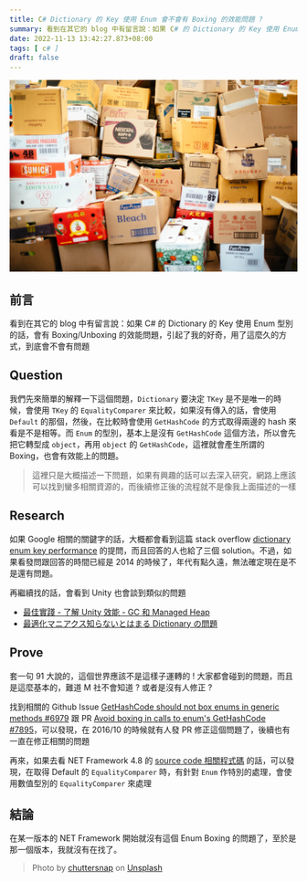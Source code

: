 ```yaml
---
title: C# Dictionary 的 Key 使用 Enum 會不會有 Boxing 的效能問題 ?
summary: 看到在其它的 blog 中有留言說：如果 C# 的 Dictionary 的 Key 使用 Enum 型別的話，會有 Boxing/Unboxing 的效能問題，引起了我的好奇，用了這麼久的方式，到底會不會有問題
date: 2022-11-13 13:42:27.873+08:00
tags: [ c# ]
draft: false
---
```


![](./cover.webp)


## 前言

看到在其它的 blog 中有留言說：如果 C# 的 Dictionary 的 Key 使用 Enum 型別的話，會有 Boxing/Unboxing 的效能問題，引起了我的好奇，用了這麼久的方式，到底會不會有問題

## Question

我們先來簡單的解釋一下這個問題，`Dictionary` 要決定 `TKey` 是不是唯一的時候，會使用 `TKey` 的 `EqualityComparer` 來比較，如果沒有傳入的話，會使用 `Default` 的那個，然後，在比較時會使用 `GetHashCode` 的方式取得兩邊的 hash 來看是不是相等。而 `Enum` 的型別，基本上是沒有 `GetHashCode` 這個方法，所以會先把它轉型成 `object`，再用 `object` 的 `GetHashCode`，這裡就會產生所謂的 Boxing，也會有效能上的問題。

> 這裡只是大概描述一下問題，如果有興趣的話可以去深入研究，網路上應該可以找到蠻多相關資源的，而後續修正後的流程就不是像我上面描述的一樣

## Research

如果 Google 相關的關鍵字的話，大概都會看到這篇 stack overflow [dictionary enum key performance](https://stackoverflow.com/a/26281533) 的提問，而且回答的人也給了三個 solution。不過，如果看發問跟回答的時間已經是 2014 的時候了，年代有點久遠，無法確定現在是不是還有問題。

再繼續找的話，會看到 Unity 也會談到類似的問題
- [最佳實踐 - 了解 Unity 效能 - GC 和 Managed Heap](https://unitytaiwan.blogspot.com/2017/03/unity-gcmanaged-heap.html)
- [最適化マニアクス知らないとはまる Dictionary の問題](https://masakami.com/archives/2019/02/03/78/)

## Prove

套一句 91 大說的，這個世界應該不是這樣子運轉的 ! 大家都會碰到的問題，而且是這麼基本的，難道 M 社不會知道 ? 或者是沒有人修正 ?

找到相關的 Github Issue [GetHashCode should not box enums in generic methods #6979](https://github.com/dotnet/runtime/issues/6979) 跟 PR [Avoid boxing in calls to enum's GetHashCode #7895](https://github.com/dotnet/coreclr/pull/7895)，可以發現，在 2016/10 的時候就有人發 PR 修正這個問題了，後續也有一直在修正相關的問題

再來，如果去看 NET Framework 4.8 的 [source code 相關程式碼](https://referencesource.microsoft.com/#mscorlib/system/collections/generic/equalitycomparer.cs,542680fa5b2d828d) 的話，可以發現，在取得 Default 的 `EqualityComparer` 時，有針對 `Enum` 作特別的處理，會使用數值型別的 `EqualityComparer` 來處理

## 結論

在某一版本的 NET Framework 開始就沒有這個 Enum Boxing 的問題了，至於是那一個版本，我就沒有在找了。

> Photo by [chuttersnap](https://unsplash.com/chuttersnap?utm_source=unsplash&utm_medium=referral&utm_content=creditCopyText) on [Unsplash](https://unsplash.com/photos/fyaTq-fIlro)
